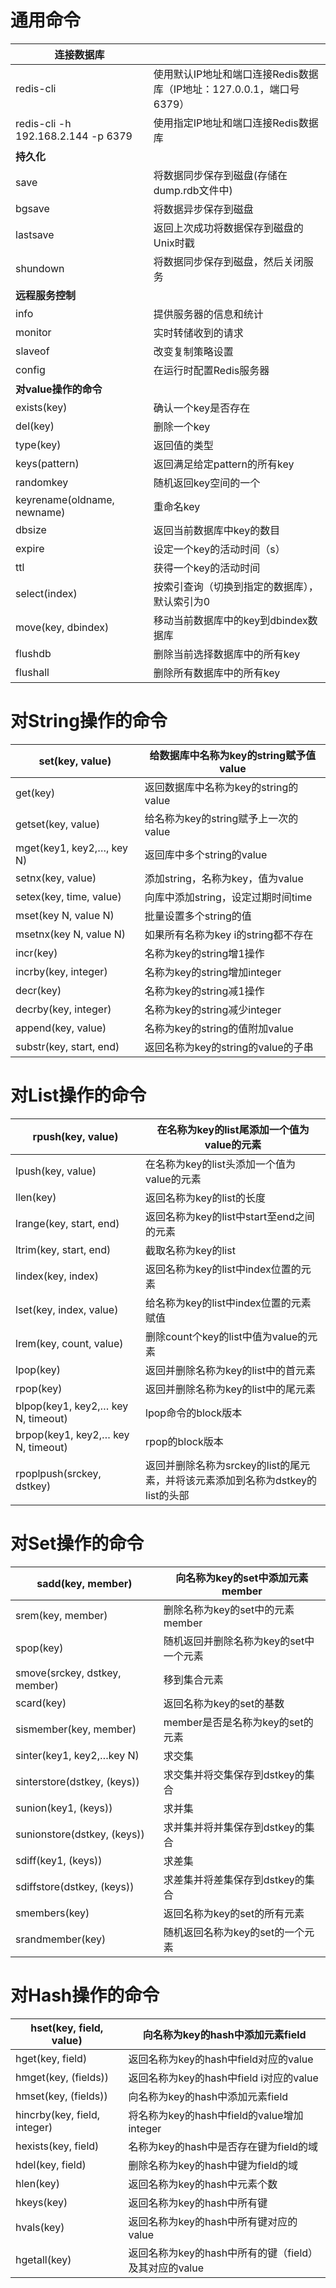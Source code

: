 # 通用命令

| **连接数据库**                     |                                                              |
| ---------------------------------- | ------------------------------------------------------------ |
| redis-cli                          | 使用默认IP地址和端口连接Redis数据库（IP地址：127.0.0.1，端口号6379） |
| redis-cli -h 192.168.2.144 -p 6379 | 使用指定IP地址和端口连接Redis数据库                          |
| **持久化**                         |                                                              |
| save                               | 将数据同步保存到磁盘(存储在dump.rdb文件中)                   |
| bgsave                             | 将数据异步保存到磁盘                                         |
| lastsave                           | 返回上次成功将数据保存到磁盘的Unix时戳                       |
| shundown                           | 将数据同步保存到磁盘，然后关闭服务                           |
| **远程服务控制**                   |                                                              |
| info                               | 提供服务器的信息和统计                                       |
| monitor                            | 实时转储收到的请求                                           |
| slaveof                            | 改变复制策略设置                                             |
| config                             | 在运行时配置Redis服务器                                      |
| **对value操作的命令**              |                                                              |
| exists(key)                        | 确认一个key是否存在                                          |
| del(key)                           | 删除一个key                                                  |
| type(key)                          | 返回值的类型                                                 |
| keys(pattern)                      | 返回满足给定pattern的所有key                                 |
| randomkey                          | 随机返回key空间的一个                                        |
| keyrename(oldname, newname)        | 重命名key                                                    |
| dbsize                             | 返回当前数据库中key的数目                                    |
| expire                             | 设定一个key的活动时间（s）                                   |
| ttl                                | 获得一个key的活动时间                                        |
| select(index)                      | 按索引查询（切换到指定的数据库），默认索引为0                |
| move(key, dbindex)                 | 移动当前数据库中的key到dbindex数据库                         |
| flushdb                            | 删除当前选择数据库中的所有key                                |
| flushall                           | 删除所有数据库中的所有key                                    |

# 对String操作的命令

| set(key, value)           | 给数据库中名称为key的string赋予值value |
| ------------------------- | -------------------------------------- |
| get(key)                  | 返回数据库中名称为key的string的value   |
| getset(key, value)        | 给名称为key的string赋予上一次的value   |
| mget(key1, key2,…, key N) | 返回库中多个string的value              |
| setnx(key, value)         | 添加string，名称为key，值为value       |
| setex(key, time, value)   | 向库中添加string，设定过期时间time     |
| mset(key N, value N)      | 批量设置多个string的值                 |
| msetnx(key N, value N)    | 如果所有名称为key i的string都不存在    |
| incr(key)                 | 名称为key的string增1操作               |
| incrby(key, integer)      | 名称为key的string增加integer           |
| decr(key)                 | 名称为key的string减1操作               |
| decrby(key, integer)      | 名称为key的string减少integer           |
| append(key, value)        | 名称为key的string的值附加value         |
| substr(key, start, end)   | 返回名称为key的string的value的子串     |

# 对List操作的命令

| rpush(key, value)                  | 在名称为key的list尾添加一个值为value的元素                   |
| ---------------------------------- | ------------------------------------------------------------ |
| lpush(key, value)                  | 在名称为key的list头添加一个值为value的元素                   |
| llen(key)                          | 返回名称为key的list的长度                                    |
| lrange(key, start, end)            | 返回名称为key的list中start至end之间的元素                    |
| ltrim(key, start, end)             | 截取名称为key的list                                          |
| lindex(key, index)                 | 返回名称为key的list中index位置的元素                         |
| lset(key, index, value)            | 给名称为key的list中index位置的元素赋值                       |
| lrem(key, count, value)            | 删除count个key的list中值为value的元素                        |
| lpop(key)                          | 返回并删除名称为key的list中的首元素                          |
| rpop(key)                          | 返回并删除名称为key的list中的尾元素                          |
| blpop(key1, key2,… key N, timeout) | lpop命令的block版本                                          |
| brpop(key1, key2,… key N, timeout) | rpop的block版本                                              |
| rpoplpush(srckey, dstkey)          | 返回并删除名称为srckey的list的尾元素，并将该元素添加到名称为dstkey的list的头部 |

# 对Set操作的命令

| sadd(key, member)             | 向名称为key的set中添加元素member       |
| ----------------------------- | -------------------------------------- |
| srem(key, member)             | 删除名称为key的set中的元素member       |
| spop(key)                     | 随机返回并删除名称为key的set中一个元素 |
| smove(srckey, dstkey, member) | 移到集合元素                           |
| scard(key)                    | 返回名称为key的set的基数               |
| sismember(key, member)        | member是否是名称为key的set的元素       |
| sinter(key1, key2,…key N)     | 求交集                                 |
| sinterstore(dstkey, (keys))   | 求交集并将交集保存到dstkey的集合       |
| sunion(key1, (keys))          | 求并集                                 |
| sunionstore(dstkey, (keys))   | 求并集并将并集保存到dstkey的集合       |
| sdiff(key1, (keys))           | 求差集                                 |
| sdiffstore(dstkey, (keys))    | 求差集并将差集保存到dstkey的集合       |
| smembers(key)                 | 返回名称为key的set的所有元素           |
| srandmember(key)              | 随机返回名称为key的set的一个元素       |

# 对Hash操作的命令

| hset(key, field, value)      | 向名称为key的hash中添加元素field                      |
| ---------------------------- | ----------------------------------------------------- |
| hget(key, field)             | 返回名称为key的hash中field对应的value                 |
| hmget(key, (fields))         | 返回名称为key的hash中field i对应的value               |
| hmset(key, (fields))         | 向名称为key的hash中添加元素field                      |
| hincrby(key, field, integer) | 将名称为key的hash中field的value增加integer            |
| hexists(key, field)          | 名称为key的hash中是否存在键为field的域                |
| hdel(key, field)             | 删除名称为key的hash中键为field的域                    |
| hlen(key)                    | 返回名称为key的hash中元素个数                         |
| hkeys(key)                   | 返回名称为key的hash中所有键                           |
| hvals(key)                   | 返回名称为key的hash中所有键对应的value                |
| hgetall(key)                 | 返回名称为key的hash中所有的键（field）及其对应的value |

